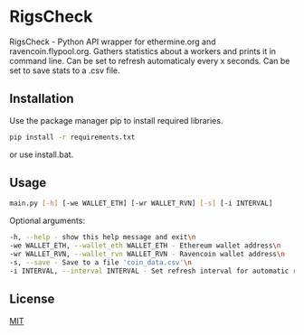 # RigsCheck

RigsCheck - Python API wrapper for ethermine.org and ravencoin.flypool.org. Gathers statistics about a workers and prints it in command line. Can be set to refresh automaticaly every x seconds. Can be set to save stats to a .csv file.


## Installation

Use the package manager pip to install required libraries.

```bash
pip install -r requirements.txt
```

or use install.bat.

## Usage

```bash
main.py [-h] [-we WALLET_ETH] [-wr WALLET_RVN] [-s] [-i INTERVAL]
```
 
Optional arguments:

```bash
-h, --help - show this help message and exit\n
-we WALLET_ETH, --wallet_eth WALLET_ETH - Ethereum wallet address\n
-wr WALLET_RVN, --wallet_rvn WALLET_RVN - Ravencoin wallet address\n
-s, --save - Save to a file 'coin_data.csv'\n
-i INTERVAL, --interval INTERVAL - Set refresh interval for automatic refresh\n
```

## License

[MIT](https://choosealicense.com/licenses/mit/)

